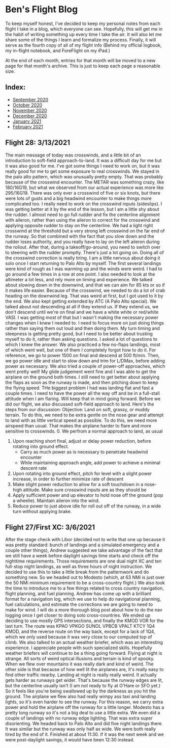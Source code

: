 # Ben's Flight Blog

To keep myself honest, I've decided to keep my personal notes from each flight I take in a blog, which everyone can see. Hopefully, this will get me in the habit of writing something up every time I take the air. It will also let me share some of the things I learn and formalize my process. Finally, it will serve as the fourth copy of all of my flight info (Behind my official logbook, my in-flight notebook, and ForeFlight on my iPad.)

At the end of each month, entries for that month will be moved to a new page for that month's archive. This is just to keep each page a reasonable size.

## Index:

- [September 2020](sept-20.html)
- [October 2020](oct-20.html)
- [November 2020](nov-20.html)
- [December 2020](dec-20.html)
- [January 2021](jan-21.html)
- [February 2021](feb-21.html)

## Flight 28: 3/13/2021
The main message of today was crosswinds, and a little bit of an introduction to soft-field approach-to-land. It was a difficult day for me but it was also good for me. I've got some things I need to work on, but it was really good for me to get some exposure to real crosswinds. We stayed in the palo alto pattern, which was unusually pretty empty. That was probably because of the crosswind encounter. The METAR was something crazy, like 180/16G19, but what we observed from our actual experience was more like 295/16G19. There was only ever a crosswind of five or six knots, but there were lots of gusts and a big headwind encounter to make things more complicated too.
I really need to work on the crosswind inputs (sideslips). I was getting better at it by the end of the lesson, but I am a little shy about the rudder. I almost need to go full rudder and fix the centerline alignment with aileron, rather than using the aileron to correct for the crosswind and applying opposite rudder to stay on the centerline. We had a light right crosswind at the threshold but a very strong left crosswind on the far end of the runway. So that combined with the fact that you slow down and the rudder loses authority, and you really have to lay on the left aileron during the rollout. After that, during a takeoff/go-around, you need to switch over to steering with the rudder promptly. There's just a lot going on. Doing all of the crosswind correction is really tiring. I am a little nervous about doing it solo once I start returning to Palo Alto by myself. The first several landings were kind of rough as I was warming up and the winds were weird. I had to go around a few times in a row at one point. I also needed to look at the altimeter a lot less, and rely more on timing and experience.  We talked about slowing down in the downwind, and that we can aim for 85 kts or so if it makes life easier. Because of the crosswind, we needed to do a lot of crab heading on the downwind leg. That was weird at first, but I got used to it by the end. We also kept getting extended by ATC (A Palo Alto special). We talked about not descending at all if they extend us. If they extend us, we don't descend until we're on final and we have a white white or red/white VASI. I was getting most of that but I wasn't making the necessary power changes when I knew I needed to. I need to focus more on just doing things rather than saying them out loud and then doing them. My turn timing and steepness is getting pretty good, but I need to be better about trusting myself to do it, rather than asking questions. I asked a lot of questions to which I knew the answer. We also practiced a few no-flaps landings, most of which went well, but one of them I completely forgot how to do it. For reference, we go to power 1500 on final and descend at 500 ft/min. Then, we go power idle and start to slow down and trim for L/DMax, before adding power as necessary. We also tried a couple of power-off approaches, which went pretty well! My glide judgement went fine and I was able to get the airplane on the ground both times. I still need to get better about applying the flaps as soon as the runway is made, and then pitching down to keep the flying speed. THe biggest problem I had was landing flat and fast a couple times. I need to have the power all the way off and be in a full-stall attitude when I am flaring. Will keep that in mind going forward.
Before we did our flight, we also discussed soft-field approach to land. Here's the steps from our discussion:
Objective: Land on soft, grassy, or muddy terrain. To do this, we need to be extra gentle on the nose gear and attempt to land with as little vertical speed as possible. To do this, we need more airspeed than usual. That makes the airplane harder to flare and more sensitive to crosswinds.
0. We perfrom a normal approach to land, as usual
1. Upon reaching short final, adjust or delay power reduction, before rotating into ground effect.
	- Carry as much power as is necessary to penetrate headwind encounter
	- While maintaining approach angle, add power to achieve a minimal descent rate
2. Upon rotating into ground effect, pitch for level with a slight power increase, in order to further minimize rate of descent
3. Make slight power reduction to allow for a soft touchdown in a nose-high attitude. Make sure crosswind inputs are as they should be
4. Apply sufficient power and up elevator to hold nose off the ground (pop a wheelie). Maintain aileron into the wind.
5. Reduce power to just above idle for roll out off of the runway, in a wide turn without applying brake.


## Flight 27/First XC: 3/6/2021

After the stage check with Libor (decided not to write that one up because it was pretty standard: bunch of landings and a simulated emergency and a couple other things), Andrew suggested we take advantage of the fact that we still have a week before daylight savings time starts and check off the nighttime requirements. Those requirements are one dual night XC and ten full-stop night landings, as well as three hours of night instruction. We decided to use this to take a little break from the patternwork and do something new. So we headed out to Modesto (which, at 63 NMi is just over the 50 NMi minimum requirement to be a cross-country flight.) We also took the time to introduce me to a few things related to cross country navigation, flight planning, and fuel planning. Andrew has come up with a brilliant format for a navigation log, which we use to help do navigational planning, fuel calculations, and estimate the corrections we are going to need to make for wind. I will do a more thorough blog post about how to do the nav logging once I get closer to doing solo cross-countries. We ended up deciding to use mostly GPS intersections, and finally the KMOD VOR for the last turn. The route was KPAO VPKGO SUNOL VPBCB VPALT KTCY 1Q4 KMOD, and the reverse route on the way back, except for a lack of 1Q4, which we only used because it was very close to our computed top of climb. We also talked to an actual weather briefer, which was an interesting experience. I appreciate people with such specialized skills. Hopefully weather briefers will continue to be a thing going forward.
Flying at night is strange. All sorts of weird optical illusions and terrain is kind of spooky. When we flew over mountains it was really dark and kind of weird. The other side is that because of how well lit the airplanes are, it's really easy to find other traffic nearby. Landing at night is really really weird. It actually gets harder as runways get wider. That's because the runway edges are lit, but the centerline usually isn't (I am not ready to fly at O'Hare or SFO yet.) So it feels like you're being swallowed up by the darkness as you hit the ground. The airplane we flew also had really wimpy ass taxi and landing lights, so it's even harder to see the runway. For this reason, we carry extra power and hold the airplane off the runway for a little longer. Modesto has a pretty long runway so it's not a big deal to use a little extra. We even did a couple of landings with no runway edge lighting. That was extra super disorienting. We headed back to Palo Alto and did five night landings there. It was similar but the runway was only half as wide. We were both really tired by the end of it. Finished at about 11:30. If it was the next week and we were post-daylight savings, it would have been 12:30 instead.

